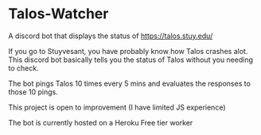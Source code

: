 # Talos-Watcher
A discord bot that displays the status of https://talos.stuy.edu/

If you go to Stuyvesant, you have probably know how Talos crashes alot.
This discord bot basically tells you the status of Talos without you needing to check.

The bot pings Talos 10 times every 5 mins and evaluates the responses to those 10 pings.

This project is open to improvement (I have limited JS experience)

The bot is currently hosted on a Heroku Free tier worker

